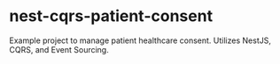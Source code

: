 # nest-cqrs-patient-consent
Example project to manage patient healthcare consent. Utilizes NestJS, CQRS, and Event Sourcing.
